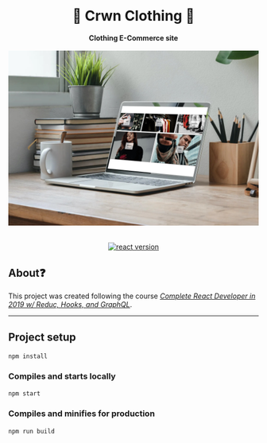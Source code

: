 <div align="center">
  <br>
  <h1>👑 Crwn Clothing 👕</h1>
  <strong>Clothing E-Commerce site</strong>
  <br/>
  <br/>
  <img
    alt="mockup"
    src="docs/mockup.jpg"
    width=750px
  />
  <br/>
</div>
<br/>
 <p align="center">
  <a href="https://reactjs.org/">
    <img src="https://img.shields.io/badge/React-16.13.1-brightgreen.svg" alt="react version"/>
  </a>
</div>

## About❓️
This project was created following the course [_Complete React Developer in 2019 w/ Reduc, Hooks, and GraphQL_][1].

[1]: https://www.udemy.com/course/complete-react-developer-zero-to-mastery/

<hr>

## Project setup
```
npm install
```

### Compiles and starts locally
```
npm start
```

### Compiles and minifies for production
```
npm run build
```
